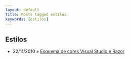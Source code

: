 ```yaml
---
layout: default
title: Posts tagged estilos
keywords: [estilos]
---
```

<h2 class="category">Estilos</h2>
<ul class="posts">
<li>
<p>
<span class="date">22/11/2010</span> &raquo; 
<a href="/blog/esquema-de-cores-visual-studio-e-razor">Esquema de cores Visual Studio e Razor</a>
</p>
</li> 
</ul>
